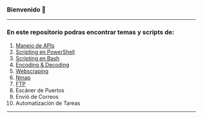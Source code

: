 ### Bienvenido 👋
___
### En este repositorio podras encontrar temas y scripts de: 
1. [Manejo de APIs](https://github.com/AVillegas118/AVillegas118/blob/main/Manejo%20de%20APIs.md)
2. [Scripting en PowerShell](https://github.com/AVillegas118/AVillegas118/blob/main/Scripting%20en%20PowerShell.md)
3. [Scripting en Bash](https://github.com/AVillegas118/AVillegas118/blob/main/Scripting%20en%20Bash.md)
4. [Encoding & Decoding](https://github.com/AVillegas118/AVillegas118/blob/main/Encoding%20&%20Decoding.md)
5. [Webscraping](https://github.com/AVillegas118/AVillegas118/blob/main/Webscraping.md)
6. [Nmap](https://github.com/AVillegas118/AVillegas118/blob/main/Nmap.md)
7. [FTP](https://github.com/AVillegas118/AVillegas118/blob/main/FTP.md)
8. Escáner de Puertos
9. Envió de Correos
10. Automatización de Tareas
___
